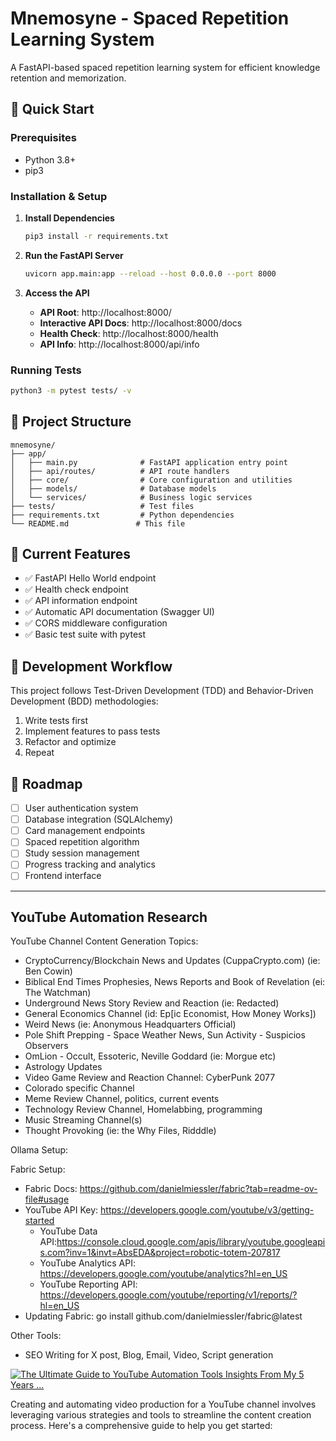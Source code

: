 # Mnemosyne - Spaced Repetition Learning System

A FastAPI-based spaced repetition learning system for efficient knowledge retention and memorization.

## 🚀 Quick Start

### Prerequisites
- Python 3.8+
- pip3

### Installation & Setup

1. **Install Dependencies**
   ```bash
   pip3 install -r requirements.txt
   ```

2. **Run the FastAPI Server**
   ```bash
   uvicorn app.main:app --reload --host 0.0.0.0 --port 8000
   ```

3. **Access the API**
   - **API Root**: http://localhost:8000/
   - **Interactive API Docs**: http://localhost:8000/docs
   - **Health Check**: http://localhost:8000/health
   - **API Info**: http://localhost:8000/api/info

### Running Tests

```bash
python3 -m pytest tests/ -v
```

## 📁 Project Structure

```
mnemosyne/
├── app/
│   ├── main.py              # FastAPI application entry point
│   ├── api/routes/          # API route handlers
│   ├── core/                # Core configuration and utilities
│   ├── models/              # Database models
│   └── services/            # Business logic services
├── tests/                   # Test files
├── requirements.txt         # Python dependencies
└── README.md               # This file
```

## 🧪 Current Features

- ✅ FastAPI Hello World endpoint
- ✅ Health check endpoint
- ✅ API information endpoint
- ✅ Automatic API documentation (Swagger UI)
- ✅ CORS middleware configuration
- ✅ Basic test suite with pytest

## 🔄 Development Workflow

This project follows Test-Driven Development (TDD) and Behavior-Driven Development (BDD) methodologies:

1. Write tests first
2. Implement features to pass tests
3. Refactor and optimize
4. Repeat

## 🎯 Roadmap

- [ ] User authentication system
- [ ] Database integration (SQLAlchemy)
- [ ] Card management endpoints
- [ ] Spaced repetition algorithm
- [ ] Study session management
- [ ] Progress tracking and analytics
- [ ] Frontend interface

---

## YouTube Automation Research

YouTube Channel Content Generation Topics:
 - CryptoCurrency/Blockchain News and Updates (CuppaCrypto.com) (ie: Ben Cowin)
 - Biblical End Times Prophesies, News Reports and Book of Revelation (ei: The Watchman)
 - Underground News Story Review and Reaction (ie: Redacted)
 - General Economics Channel (id: Ep[ic Economist, How Money Works])
 - Weird News (ie: Anonymous Headquarters Official)
 - Pole Shift Prepping - Space Weather News, Sun Activity - Suspicios Observers
 - OmLion - Occult, Essoteric, Neville Goddard (ie: Morgue etc)
 - Astrology Updates
 - Video Game Review and Reaction Channel: CyberPunk 2077
 - Colorado specific Channel
 - Meme Review Channel, politics, current events
 - Technology Review Channel, Homelabbing, programming
 - Music Streaming Channel(s)
 - Thought Provoking (ie: the Why Files, Ridddle)


Ollama Setup:

Fabric Setup:
 - Fabric Docs: https://github.com/danielmiessler/fabric?tab=readme-ov-file#usage
 - YouTube API Key: https://developers.google.com/youtube/v3/getting-started
    - YouTube Data API:https://console.cloud.google.com/apis/library/youtube.googleapis.com?inv=1&invt=AbsEDA&project=robotic-totem-207817
    - YouTube Analytics API: https://developers.google.com/youtube/analytics?hl=en_US
    - YouTube Reporting API: https://developers.google.com/youtube/reporting/v1/reports/?hl=en_US
 - Updating Fabric:
 go install github.com/danielmiessler/fabric@latest

Other Tools:
 - SEO Writing for X post, Blog, Email, Video, Script generation


 [![The Ultimate Guide to YouTube Automation Tools Insights From My 5 Years ...](https://tse2.mm.bing.net/th?id=OIP.4fEMUaQb0-uGKtfwB3Po2AHaHa\&pid=Api)](https://medium.com/%40awais_8367/the-ultimate-guide-to-youtube-automation-tools-insights-from-my-5-years-of-experience-32f1a39e551b)

Creating and automating video production for a YouTube channel involves leveraging various strategies and tools to streamline the content creation process. Here's a comprehensive guide to help you get started:

